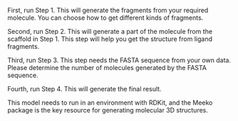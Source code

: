 First, run Step 1. This will generate the fragments from your required molecule. You can choose how to get different kinds of fragments.

Second, run Step 2. This will generate a part of the molecule from the scaffold in Step 1. This step will help you get the structure from ligand fragments.

Third, run Step 3. This step needs the FASTA sequence from your own data. Please determine the number of molecules generated by the FASTA sequence.

Fourth, run Step 4. This will generate the final result.

This model needs to run in an environment with RDKit, and the Meeko package is the key resource for generating molecular 3D structures.
